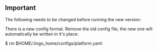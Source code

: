 ## Important

The following needs to be changed before running the new version:

There is a new config format. Remove the old config file, the new one will automatically be written in it's place:

$ rm $HOME/.lingo_home/configs/platform.yaml
